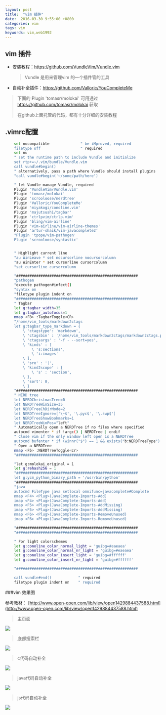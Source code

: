 ```yaml
---
layout: post
title:  "vim 插件"
date:  2016-03-30 9:55:00 +0800
categories: vim
tags: vim
keywords: vim,web1992
---
```


vim 插件
---


- 安装教程：https://github.com/VundleVim/Vundle.vim
	>Vundle 是用来管理vim 的一个插件管的工具
	
- 自动补全插件：https://github.com/Valloric/YouCompleteMe
	
<!--more-->
>下面的 Plugin 'tomasr/molokai' 可用通过 https://github.com/tomasr/molokai 获取
>
>在github上面托管的代码，都有十分详细的安装教程
>

.vimrc配置
---
```sh
	set nocompatible              " be iMproved, required
	filetype off                  " required
	set nu
	" set the runtime path to include Vundle and initialize
	set rtp+=~/.vim/bundle/Vundle.vim
	call vundle#begin()
	" alternatively, pass a path where Vundle should install plugins
	"call vundle#begin('~/some/path/here')

	" let Vundle manage Vundle, required
	Plugin 'VundleVim/Vundle.vim'
	Plugin 'tomasr/molokai'
	Plugin 'scrooloose/nerdtree'
	Plugin 'Valloric/YouCompleteMe'
	Plugin 'miyakogi/conoline.vim'
	Plugin 'majutsushi/tagbar'
	Plugin 'ctrlpvim/ctrlp.vim'
	Plugin 'bling/vim-airline'
	Plugin 'vim-airline/vim-airline-themes'
	Plugin 'artur-shaik/vim-javacomplete2'
	"Plugin 'tpope/vim-pathogen'
	Plugin 'scrooloose/syntastic'


	" Highlight current line
	"au WinLeave * set nocursorline nocursorcolumn
	"au WinEnter * set cursorline cursorcolumn
	"set cursorline cursorcolumn

	"#######################################################
	"pathogen
	"execute pathogen#infect()
	"syntax on
	"filetype plugin indent on
	"#######################################################
	" Tagbar
	let g:tagbar_width=35
	let g:tagbar_autofocus=1
	nmap <F8> :TagbarToggle<CR>
	"/home/vim_tools/markdown2ctags
	let g:tagbar_type_markdown = {
		\ 'ctagstype': 'markdown',
		\ 'ctagsbin' : '/home/vim_tools/markdown2ctags/markdown2ctags.py',
		\ 'ctagsargs' : '-f - --sort=yes',
		\ 'kinds' : [
			\ 's:sections',
			\ 'i:images'
		\ ],
		\ 'sro' : '|',
		\ 'kind2scope' : {
			\ 's' : 'section',
		\ },
		\ 'sort': 0,
		\ }
	"#######################################################
	" NERD tree
	let NERDChristmasTree=0
	let NERDTreeWinSize=35
	let NERDTreeChDirMode=2
	let NERDTreeIgnore=['\~$', '\.pyc$', '\.swp$']
	let NERDTreeShowBookmarks=1
	let NERDTreeWinPos="left"
	" Automatically open a NERDTree if no files where specified
	autocmd vimenter * if !argc() | NERDTree | endif
	" Close vim if the only window left open is a NERDTree
	autocmd bufenter * if (winnr("$") == 1 && exists("b:NERDTreeType") && b:NERDTreeType == "primary") | q | endif
	" Open a NERDTree
	nmap <F5> :NERDTreeToggle<cr>
	"#######################################################

	"let g:molokai_original = 1
	let g:rehash256 = 1
	"#######################################################
	let g:ycm_python_binary_path = '/usr/bin/python'
	"#######################################################
	"java
	autocmd FileType java setlocal omnifunc=javacomplete#Complete
	nmap <F4> <Plug>(JavaComplete-Imports-Add)
	imap <F4> <Plug>(JavaComplete-Imports-Add)
	nmap <F5> <Plug>(JavaComplete-Imports-AddMissing)
	imap <F5> <Plug>(JavaComplete-Imports-AddMissing)
	nmap <F6> <Plug>(JavaComplete-Imports-RemoveUnused)
	imap <F6> <Plug>(JavaComplete-Imports-RemoveUnused)

	"#######################################################
	"#######################################################

	" For light colorschemes
	let g:conoline_color_normal_light = 'guibg=#eaeaea'
	let g:conoline_color_normal_nr_light = 'guibg=#eaeaea'
	let g:conoline_color_insert_light = 'guibg=#ffffff'
	let g:conoline_color_insert_nr_light = 'guibg=#ffffff'

	"#######################################################

	call vundle#end()            " required
	filetype plugin indent on    " required

```

###vim 效果图

参考教材：
[http://www.open-open.com/lib/view/open1429884437588.html](http://www.open-open.com/lib/view/open1429884437588.html)

> 主页面
>

![](http://i.imgur.com/4JljPIN.png)

> 底部搜索栏
>

![](http://i.imgur.com/5qcvHYj.png)

>c代码自动补全
>

![](http://i.imgur.com/P9irbOV.png)

>java代码自动补全
>

![](http://i.imgur.com/YISgktP.png)


>js代码自动补全
>
![](http://i.imgur.com/FYgakKe.png)
